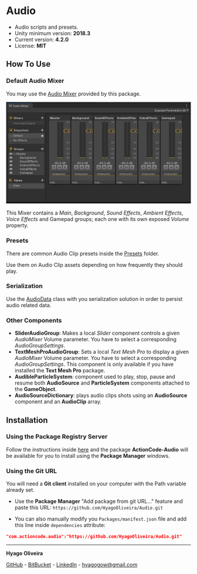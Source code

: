 # Audio

* Audio scripts and presets.
* Unity minimum version: **2018.3**
* Current version: **4.2.0**
* License: **MIT**

## How To Use

### Default Audio Mixer

You may use the [Audio Mixer](/Mixers/DefaultAudioMixer.mixer) provided by this package.

![Default Audio Mixer](/Docs~/DefaultAudioMixer.png "The Default Audio Mixer")

This Mixer contains a *Main*, *Background*, *Sound Effects*, *Ambient Effects*, *Voice Effects* and Gamepad groups; each one with its own exposed *Volume* property.

### Presets

There are common Audio Clip presets inside the [Presets](/Presets) folder. 

Use them on Audio Clip assets depending on how frequently they should play. 

### Serialization

Use the [AudioData](/Runtime/Serialization/AudioData.cs) class with you serialization solution in order to persist audio related data. 

### Other Components

* **SliderAudioGroup**: Makes a local *Slider* component controls a given *AudioMixer* Volume parameter. You have to select a corresponding *AudioGroupSettings*.
* **TextMeshProAudioGroup**: Sets a local *Text Mesh Pro* to display a given *AudioMixer* Volume parameter. You have to select a corresponding *AudioGroupSettings*.
This component is only available if you have installed the **Text Mesh Pro** package.
* **AudibleParticleSystem**: component used to play, stop, pause and resume both **AudioSource** and **ParticleSystem** components attached to the **GameObject**.
* **AudioSourceDictionary**: plays audio clips shots using an **AudioSource** component and an **AudioClip** array.

## Installation

### Using the Package Registry Server

Follow the instructions inside [here](https://cutt.ly/ukvj1c8) and the package **ActionCode-Audio** 
will be available for you to install using the **Package Manager** windows.

### Using the Git URL

You will need a **Git client** installed on your computer with the Path variable already set. 

- Use the **Package Manager** "Add package from git URL..." feature and paste this URL: `https://github.com/HyagoOliveira/Audio.git`

- You can also manually modify you `Packages/manifest.json` file and add this line inside `dependencies` attribute: 

```json
"com.actioncode.audio":"https://github.com/HyagoOliveira/Audio.git"
```

---

**Hyago Oliveira**

[GitHub](https://github.com/HyagoOliveira) -
[BitBucket](https://bitbucket.org/HyagoGow/) -
[LinkedIn](https://www.linkedin.com/in/hyago-oliveira/) -
<hyagogow@gmail.com>